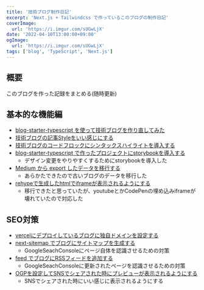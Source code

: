 ```yaml
---
title: '技術ブログ制作日記'
excerpt: 'Next.js + Tailwindcss で作っているこのブログの制作日記'
coverImage: 
  url: 'https://i.imgur.com/sUGwLjX'
date: '2022-04-10T13:00:00+09:00'
ogImage:
  url: 'https://i.imgur.com/sUGwLjX'
tags: ['blog', 'TypeScript', 'Next.js']
---
```


## 概要
このブログを作った記録をまとめる(随時更新)

## 基本的な機能編

- [blog-starter-typescript を使って技術ブログを作り直してみた](/posts/2022-03-12-1)
- [技術ブログの記事Styleをいい感じにする](/posts/2022-03-18-1)
- [技術ブログのコードフロックにシンタックスハイライトを導入する](/posts/2022-03-21-1)
- [blog-starter-typescript で作ったプロジェクトにstorybookを導入する](/posts/2022-03-21-2)
	- デザイン変更をやりやすくするためにstorybookを導入した
- [Medium から export したデータを移行する](/posts/2022-04-07-1)
	- あらかたできたので古いブログのデータを移行した
-  [rehypeで生成したhtmlでiframeが表示されるようにする](/posts/2022-04-11-1)
	- 移行できたと思っていたが、youtubeとかCodePenの埋め込みiframeが壊れていたので対応した

## SEO対策
- [vercelにデプロイしているブログに独自ドメインを設定する](/posts/2022-03-26-1)
- [next-sitemap でブログにサイトマップを生成する](/posts/2022-04-01-1)
	- GoogleSeachConsoleにページ自体を認識させるための対策
- [feed でブログにRSSフィードを追加する](/posts/2022-04-02-1)
	- GoogleSeachConsoleに更新されたページを認識させるための対策
- [OGPを設定してSNSでシェアされた時にプレビューが表示されるようにする](/posts/2022-04-09-1)
	- SNSでシェアされた時にいい感じに表示されるようにする
